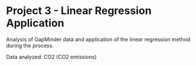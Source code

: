 # Project 3 - Linear Regression Application

Analysis of GapMinder data and application of the linear regression method during the process.

Data analyzed: CO2 (CO2 emissions)
